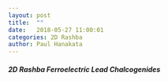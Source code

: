 ```yaml
---
layout: post
title:  ""
date:   2018-05-27 11:00:01
categories: 2D Rashba 
author: Paul Hanakata
---
```

##### 2D Rashba Ferroelectric Lead Chalcogenides
